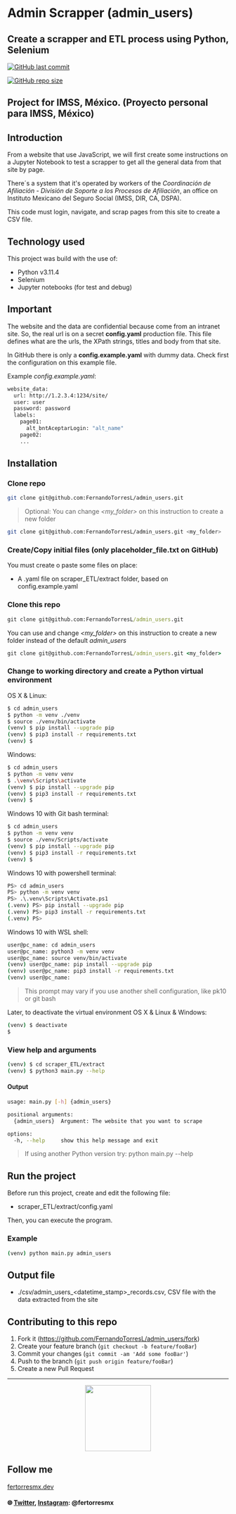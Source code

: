 # Admin Scrapper (admin_users)

## Create a scrapper and ETL process using Python, Selenium

<a href="https://github.com/FernandoTorresL/admin_users/commits/main" target="_blank">![GitHub last commit](https://img.shields.io/github/last-commit/FernandoTorresL/admin_users)</a>

<a href="https://github.com/FernandoTorresL/admin_users" target="_blank">![GitHub repo size](https://img.shields.io/github/repo-size/FernandoTorresL/admin_users)</a>

## Project for IMSS, México. (Proyecto personal para IMSS, México)

## Introduction

From a website that use JavaScript, we will first create some instructions on a Jupyter Notebook to test a scrapper to get all the general data from that site by page.

There´s a system that it's operated by workers of the _Coordinación de Afiliación - División de Soporte a los Procesos de Afiliación_, an office on Instituto Mexicano del Seguro Social (IMSS, DIR, CA, DSPA).

This code must login, navigate, and scrap pages from this site to create a CSV file.

## Technology used

This project was build with the use of: 

- Python v3.11.4
- Selenium
- Jupyter notebooks (for test and debug)

## Important
The website and the data are confidential because come from an intranet site.
So, the real url is on a secret **config.yaml** production file.
This file defines what are the urls, the XPath strings, titles and body from that site.

In GitHub there is only a **config.example.yaml** with dummy data.
Check first the configuration on this example file.

Example *config.example.yaml*:
```sh
website_data:
  url: http://1.2.3.4:1234/site/
  user: user
  password: password
  labels:
    page01:
      alt_bntAceptarLogin: "alt_name"
    page02:
    ...
```
## Installation

### Clone repo

```sh
git clone git@github.com:FernandoTorresL/admin_users.git
```
> Optional: You can change *<my_folder>* on this instruction to create a new folder

```sh
git clone git@github.com:FernandoTorresL/admin_users.git <my_folder> 
```

### Create/Copy initial files (only placeholder_file.txt on GitHub)

You must create o paste some files on place:

- A .yaml file on scraper_ETL/extract folder, based on config.example.yaml

### Clone this repo

```cmd
git clone git@github.com:FernandoTorresL/admin_users.git
```

You can use and change *<my_folder>* on this instruction to create a new folder instead of the default *admin_users*

```cmd
git clone git@github.com:FernandoTorresL/admin_users.git <my_folder>
```
### Change to working directory and create a Python virtual environment

OS X & Linux:

```sh
$ cd admin_users
$ python -m venv ./venv
$ source ./venv/bin/activate
(venv) $ pip install --upgrade pip
(venv) $ pip3 install -r requirements.txt
(venv) $
```

Windows:
```sh
$ cd admin_users
$ python -m venv venv
$ .\venv\Scripts\activate
(venv) $ pip install --upgrade pip
(venv) $ pip3 install -r requirements.txt
(venv) $
```

Windows 10 with Git bash terminal:
```sh
$ cd admin_users
$ python -m venv venv
$ source ./venv/Scripts/activate
(venv) $ pip install --upgrade pip
(venv) $ pip3 install -r requirements.txt
(venv) $
```

Windows 10 with powershell terminal:
```sh
PS> cd admin_users
PS> python -m venv venv
PS> .\.venv\Scripts\Activate.ps1
(.venv) PS> pip install --upgrade pip
(.venv) PS> pip3 install -r requirements.txt
(.venv) PS>
```

Windows 10 with WSL shell:
```sh
user@pc_name: cd admin_users
user@pc_name: python3 -m venv venv
user@pc_name: source venv/bin/activate
(venv) user@pc_name: pip install --upgrade pip
(venv) user@pc_name: pip3 install -r requirements.txt
(venv) user@pc_name:
```

> This prompt may vary if you use another shell configuration, like pk10 or git bash

Later, to deactivate the virtual environment
OS X & Linux & Windows:

```sh
(venv) $ deactivate
$
```

### View help and arguments

```sh
(venv) $ cd scraper_ETL/extract
(venv) $ python3 main.py --help
```
#### Output
```sh
usage: main.py [-h] {admin_users}

positional arguments:
  {admin_users}  Argument: The website that you want to scrape

options:
  -h, --help     show this help message and exit
```
> If using another Python version try: python main.py --help


## Run the project

Before run this project, create and edit the following file:

* scraper_ETL/extract/config.yaml

Then, you can execute the program.

### Example

```sh
(venv) python main.py admin_users
```

## Output file

* ./csv/admin_users_<datetime_stamp>_records.csv, CSV file with the data extracted from the site

## Contributing to this repo

1. Fork it (<https://github.com/FernandoTorresL/admin_users/fork>)
2. Create your feature branch (`git checkout -b feature/fooBar`)
3. Commit your changes (`git commit -am 'Add some fooBar'`)
4. Push to the branch (`git push origin feature/fooBar`)
5. Create a new Pull Request

---

<div align="center">
    <a href="https://fertorresmx.dev/">
      <img height="150em" src="https://raw.githubusercontent.com/FernandoTorresL/FernandoTorresL/main/media/FerTorres-dev1.png">
  </a>
</div>



## Follow me
[fertorresmx.dev](https://fertorresmx.dev/)

#### :globe_with_meridians: [Twitter](https://twitter.com/FerTorresMx), [Instagram](https://www.instagram.com/fertorresmx/): @fertorresmx
